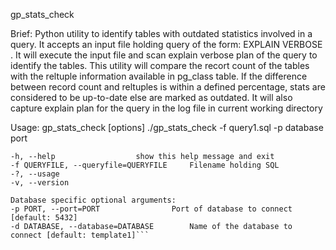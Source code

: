 gp_stats_check

Brief: Python utility to identify tables with outdated statistics involved in a query. It accepts an input file holding query of the form: EXPLAIN VERBOSE . It will execute the input file and scan explain verbose plan of the query to identify the tables. This utility will compare the recort count of the tables with the reltuple information available in pg_class table. If the difference between record count and reltuples is within a defined percentage, stats are considered to be up-to-date else are marked as outdated. It will also capture explain plan for the query in the log file in current working directory

Usage: gp_stats_check [options] ./gp_stats_check -f query1.sql -p database port

```Options: 
-h, --help					show this help message and exit 
-f QUERYFILE, --queryfile=QUERYFILE		Filename holding SQL 
-?, --usage 
-v, --version 

Database specific optional arguments: 
-p PORT, --port=PORT				Port of database to connect [default: 5432] 
-d DATABASE, --database=DATABASE		Name of the database to connect [default: template1]```
